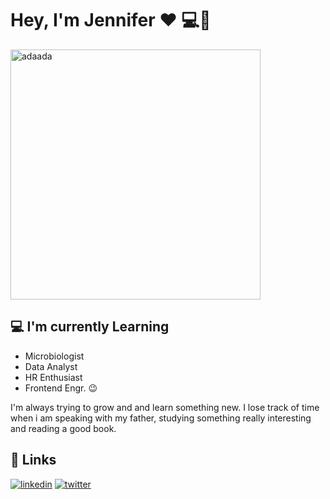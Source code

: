 # Hey, I'm Jennifer :heart: 💻👋

<img src="https://user-images.githubusercontent.com/114662139/197970631-235ede32-3055-47f5-8001-2049b5e9ebb7.jpg" alt="adaada" width="400" height="400">


## 💻 I'm currently Learning

- Microbiologist
- Data Analyst
- HR Enthusiast
- Frontend Engr. 😉


 I'm always trying to grow and and learn something new. I lose track of time when i am speaking with my father, studying something really interesting and reading a good book.
 
 
## 🔗 Links

[![linkedin](https://img.shields.io/badge/linkedin-0A66C2?style=for-the-badge&logo=linkedin&logoColor=white)](https://www.linkedin.com/in/jennifer-augustine-521595164)
[![twitter](https://img.shields.io/badge/twitter-1DA1F2?style=for-the-badge&logo=twitter&logoColor=white)](https://twitter.com/augstinejennif1/status/1482946799178592257?s=21&t=yzifeEXEccDaHQI1XbDYWg)
 



